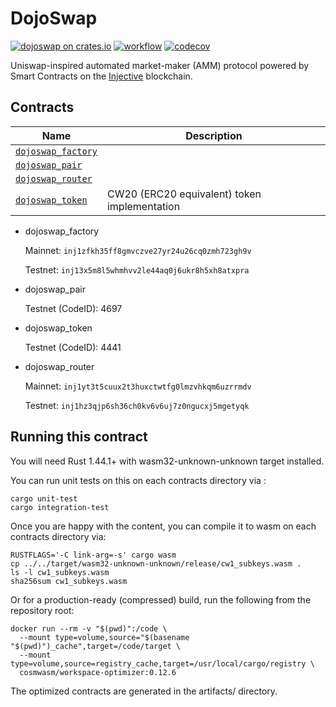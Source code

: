 # DojoSwap
[![dojoswap on crates.io](https://img.shields.io/crates/v/dojoswap.svg)](https://crates.io/crates/dojoswap)
[![workflow](https://github.com/dojoswap/dojoswap/actions/workflows/tests.yml/badge.svg)](https://github.com/dojoswap/dojoswap/actions/workflows/tests.yml)
[![codecov](https://codecov.io/gh/dojoswap/dojoswap/branch/main/graph/badge.svg?token=ERMFLEY6Y7)](https://codecov.io/gh/dojoswap/dojoswap)

Uniswap-inspired automated market-maker (AMM) protocol powered by Smart Contracts on the [Injective](https://injective.com) blockchain.

## Contracts

| Name                                               | Description                                  |
| -------------------------------------------------- | -------------------------------------------- |
| [`dojoswap_factory`](contracts/dojoswap_factory) |                                              |
| [`dojoswap_pair`](contracts/dojoswap_pair)       |                                              |
| [`dojoswap_router`](contracts/dojoswap_router)   |                                              |
| [`dojoswap_token`](contracts/dojoswap_token)     | CW20 (ERC20 equivalent) token implementation |

* dojoswap_factory

   Mainnet: `inj1zfkh35ff8gmvczve27yr24u26cq0zmh723gh9v`

   Testnet: `inj13x5m8l5whmhvv2le44aq0j6ukr8h5xh8atxpra`

* dojoswap_pair

   <!-- Mainnet (CodeID): 5 -->

   Testnet (CodeID): 4697

* dojoswap_token

   <!-- Mainnet (CodeID): 4 -->

   Testnet (CodeID): 4441

* dojoswap_router

   Mainnet: `inj1yt3t5cuux2t3huxctwtfg0lmzvhkqm6uzrrmdv`

   Testnet: `inj1hz3qjp6sh36ch0kv6v6uj7z0ngucxj5mgetyqk`

## Running this contract

You will need Rust 1.44.1+ with wasm32-unknown-unknown target installed.

You can run unit tests on this on each contracts directory via :

```
cargo unit-test
cargo integration-test
```

Once you are happy with the content, you can compile it to wasm on each contracts directory via:

```
RUSTFLAGS='-C link-arg=-s' cargo wasm
cp ../../target/wasm32-unknown-unknown/release/cw1_subkeys.wasm .
ls -l cw1_subkeys.wasm
sha256sum cw1_subkeys.wasm
```

Or for a production-ready (compressed) build, run the following from the repository root:

```
docker run --rm -v "$(pwd)":/code \
  --mount type=volume,source="$(basename "$(pwd)")_cache",target=/code/target \
  --mount type=volume,source=registry_cache,target=/usr/local/cargo/registry \
  cosmwasm/workspace-optimizer:0.12.6
```

The optimized contracts are generated in the artifacts/ directory.
